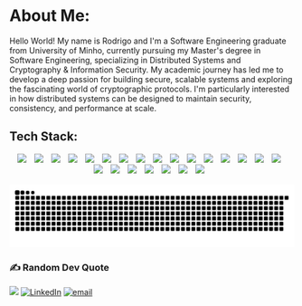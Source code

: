 # About Me:
Hello World! My name is Rodrigo and I'm a Software Engineering graduate from University of Minho, currently pursuing my Master's degree in Software Engineering, specializing  in Distributed Systems and Cryptography & Information Security.
My academic journey has led me to develop a deep passion for building secure, scalable systems and exploring the fascinating world of cryptographic protocols. I'm particularly interested in how distributed systems can be designed to maintain security, consistency, and performance at scale.


## Tech Stack:

<div align="center">
<img width="30px" style="padding-right:10px" src="https://cdn.jsdelivr.net/gh/devicons/devicon@latest/icons/c/c-original.svg" />
<img width="30px" style="padding-right:10px" src="https://cdn.jsdelivr.net/gh/devicons/devicon@latest/icons/html5/html5-original.svg" />
<img width="30px" style="padding-right:10px" src="https://cdn.jsdelivr.net/gh/devicons/devicon@latest/icons/css3/css3-original.svg" />
<img width="30px" style="padding-right:10px" src="https://cdn.jsdelivr.net/gh/devicons/devicon@latest/icons/java/java-original.svg" />
<img width="30px" style="padding-right:10px" src="https://cdn.jsdelivr.net/gh/devicons/devicon@latest/icons/javascript/javascript-original.svg" />
<img width="30px" style="padding-right:10px"  src="https://cdn.jsdelivr.net/gh/devicons/devicon@latest/icons/python/python-original.svg" />
<img width="30px" style="padding-right:10px" src="https://cdn.jsdelivr.net/gh/devicons/devicon@latest/icons/erlang/erlang-original.svg" />
<img  width="30px" style="padding-right:10px" src="https://cdn.jsdelivr.net/gh/devicons/devicon@latest/icons/haskell/haskell-original.svg" />
<img  width="30px" style="padding-right:10px" src="https://cdn.jsdelivr.net/gh/devicons/devicon@latest/icons/googlecloud/googlecloud-original.svg" />
<img width="30px" style="padding-right:10px" src="https://cdn.jsdelivr.net/gh/devicons/devicon@latest/icons/electron/electron-original.svg" />
<img width="30px" style="padding-right:10px" src="https://cdn.jsdelivr.net/gh/devicons/devicon@latest/icons/nodejs/nodejs-original-wordmark.svg" />
<img width="30px" style="padding-right:10px" src="https://cdn.jsdelivr.net/gh/devicons/devicon@latest/icons/express/express-original.svg" />
<img width="30px" style="padding-right:10px"  src="https://cdn.jsdelivr.net/gh/devicons/devicon@latest/icons/fastapi/fastapi-original.svg" />
<img width="30px" style="padding-right:10px"  src="https://cdn.jsdelivr.net/gh/devicons/devicon@latest/icons/react/react-original.svg" />
<img width="30px" style="padding-right:10px" src="https://cdn.jsdelivr.net/gh/devicons/devicon@latest/icons/tailwindcss/tailwindcss-original.svg" />
<img width="30px" style="padding-right:10px" src="https://cdn.jsdelivr.net/gh/devicons/devicon@latest/icons/nginx/nginx-original.svg" />
<img width="30px" style="padding-right:10px" src="https://cdn.jsdelivr.net/gh/devicons/devicon@latest/icons/mongodb/mongodb-original-wordmark.svg" />
<img width="30px" style="padding-right:10px" src="https://cdn.jsdelivr.net/gh/devicons/devicon@latest/icons/mysql/mysql-original-wordmark.svg" />
<img width="30px" style="padding-right:10px" src="https://cdn.jsdelivr.net/gh/devicons/devicon@latest/icons/postgresql/postgresql-original-wordmark.svg" />
<img width="30px" style="padding-right:10px"  src="https://cdn.jsdelivr.net/gh/devicons/devicon@latest/icons/redis/redis-original-wordmark.svg" />
<img width="30px" style="padding-right:10px"  src="https://cdn.jsdelivr.net/gh/devicons/devicon@latest/icons/sqlite/sqlite-original.svg" />
<img width="30px" style="padding-right:10px" src="https://cdn.jsdelivr.net/gh/devicons/devicon@latest/icons/github/github-original.svg" />
<img width="30px" style="padding-right:10px" src="https://cdn.jsdelivr.net/gh/devicons/devicon@latest/icons/figma/figma-original.svg" />
</div>

<br/>



<picture>
  <source media="(prefers-color-scheme: dark)" srcset="https://raw.githubusercontent.com/RodG23/RodG23/output/github-snake-dark.svg" />
  <source media="(prefers-color-scheme: light)" srcset="https://raw.githubusercontent.com/RodG23/RodG23/output/github-snake.svg" />
  <img alt="github-snake" src="https://raw.githubusercontent.com/RodG23/RodG23/output/github-snake.svg" />
</picture>


### ✍️ Random Dev Quote
![](https://quotes-github-readme.vercel.app/api?type=horizontal&theme=dark)
[![LinkedIn](https://img.shields.io/badge/LinkedIn-%230077B5.svg?logo=linkedin&logoColor=white)](https://linkedin.com/in/add) [![email](https://img.shields.io/badge/Email-D14836?logo=gmail&logoColor=white)](mailto:rodrigofegomes2003@gmail.com) 